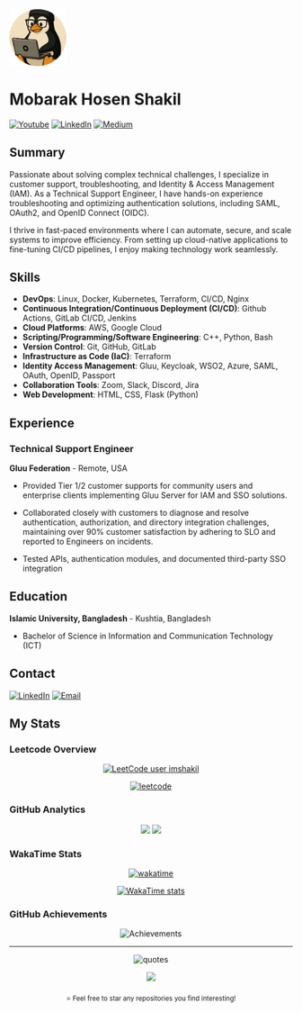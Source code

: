 <!-- ### Hi there! 👋 Welcome to My GitHub Profile -->

<img style="width:20%;" src="https://raw.githubusercontent.com/imShakil/imShakil/refs/heads/master/ShakilOps.png" />


# Mobarak Hosen Shakil

[![Youtube](https://img.shields.io/badge/ShakilOps-red?style=flat&label=Youtube)](https://youtube.com/@ShakilOps)
[![LinkedIn](https://img.shields.io/badge/Mobarak%20Hosen-blue?style=flat&label=Linkedin)](https://www.linkedin.com/in/imshakil)
[![Medium](https://img.shields.io/badge/Medium-imshakil-orange)](https://medium.com/@imshakil)


## Summary

Passionate about solving complex technical challenges, I specialize in customer support, troubleshooting, and Identity & Access Management (IAM). As a Technical Support Engineer, I have hands-on experience troubleshooting and optimizing authentication solutions, including SAML, OAuth2, and OpenID Connect (OIDC).

I thrive in fast-paced environments where I can automate, secure, and scale systems to improve efficiency. From setting up cloud-native applications to fine-tuning CI/CD pipelines, I enjoy making technology work seamlessly.

## Skills

- **DevOps**: Linux, Docker, Kubernetes, Terraform, CI/CD, Nginx
- **Continuous Integration/Continuous Deployment (CI/CD)**: Github Actions, GitLab CI/CD, Jenkins
- **Cloud Platforms**: AWS, Google Cloud
- **Scripting/Programming/Software Engineering**: C++, Python, Bash
- **Version Control**: Git, GitHub, GitLab
- **Infrastructure as Code (IaC)**: Terraform
- **Identity Access Management**: Gluu, Keycloak, WSO2, Azure, SAML, OAuth, OpenID, Passport
- **Collaboration Tools**: Zoom, Slack, Discord, Jira
- **Web Development**: HTML, CSS, Flask (Python)

## Experience

### Technical Support Engineer

**Gluu Federation** - Remote, USA

- Provided Tier 1/2 customer supports for community users and enterprise clients implementing Gluu Server for IAM and SSO solutions.

- Collaborated closely with customers to diagnose and resolve authentication, authorization, and directory integration challenges, maintaining over 90% customer satisfaction by adhering to SLO and reported to Engineers on incidents.

- Tested APIs, authentication modules, and documented third-party SSO integration

## Education

**Islamic University, Bangladesh** - Kushtia, Bangladesh

- Bachelor of Science in Information and Communication Technology (ICT)

## Contact

[![LinkedIn](https://img.shields.io/badge/Mobarak%20Hosen-blue?style=flat&label=Linkedin)](https://www.linkedin.com/in/imshakil)
[![Email](https://img.shields.io/badge/mh.ice.iu@gmail.com-blue?&style=flat&label=Email)](mailto:mh.ice.iu@gmail.com)

## My Stats

### Leetcode Overview
<div align="center">
  
[![LeetCode user imshakil](https://img.shields.io/badge/dynamic/json?style=flat&labelColor=black&color=%23ffa116&label=Rating&query=ratingQuantile&url=https%3A%2F%2Fleetcode-badge.vercel.app%2Fapi%2Fusers%2Fimshakil&logo=leetcode&logoColor=yellow)](https://leetcode.com/u/imshakil/)

[![leetcode](https://leetcard.jacoblin.cool/imshakil)](https://leetcode.com/u/imshakil)

</div>

### GitHub Analytics

<div align="center">
  <img height="180em" src="https://github-readme-stats.vercel.app/api?username=imShakil&show_icons=true&theme=tokyonight&include_all_commits=true&count_private=true"/>
  <img height="180em" src="https://github-readme-stats.vercel.app/api/top-langs/?username=imShakil&layout=compact&langs_count=8&theme=tokyonight&hide=html,css,lua,c,makefile,json,xml&hide_progress=true"/>
</div>

### WakaTime Stats
<div align="center">
  
  [![wakatime](https://wakatime.com/badge/user/9cc79b11-4d33-4c8e-918e-6503b22946fc.svg)](https://wakatime.com/@imShakil)

  [![WakaTime stats](https://github-readme-stats.vercel.app/api/wakatime?username=imshakil&theme=tokyonight)](https://github.com/imShakil)

</div>

### GitHub Achievements
<div align="center">

  ![Achievements](https://github-profile-trophy.vercel.app/?username=imshakil&count_private=true&row=2&column=4&theme=tokyonight)

</div>

---

<div align="center">
  
  <img alt="quotes" src="https://quotes-github-readme.vercel.app/api?type=horizontal&theme=tokyonight" />

  <p>
    <img src="https://komarev.com/ghpvc/?username=imShakil&color=blueviolet&style=for-the-badge&label=Profile+Views"/>
  </p>
  <sub>⭐ Feel free to star any repositories you find interesting!</sub>
</div>
